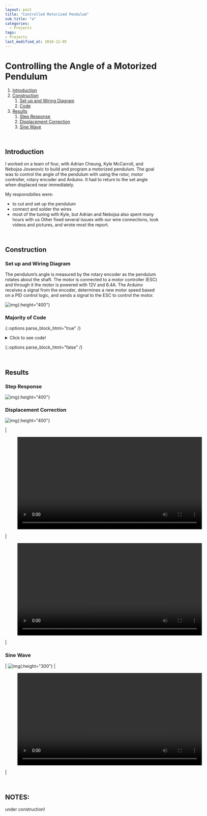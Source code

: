 ```yaml
---
layout: post
title: "Controlled Motorized Pendulum"
sub_title: "a"
categories:
  - Projects
tags:
- Projects
last_modified_at: 2018-12-05
---
```


# Controlling the Angle of a Motorized Pendulum

1. [Introduction](#1)
2. [Construction](#2)
    1. [Set up and Wiring Diagram](#2a)
    2. [Code](#2b)
3. [Results](#3)
    1. [Step Response](#3a)
    2. [Displacement Correction](#3b)
    3. [Sine Wave](#3c)

<p>&nbsp;</p> 

## Introduction <a name="1"></a>

I worked on a team of four, with Adrian Cheung, Kyle McCarroll, and Nebojsa Jovanovic to build and program a motorized pendulum. 
The goal was to control the angle of the pendulum with using the rotor, motor controller, rotary encoder and Arduino. 
It had to return to the set angle when displaced near immediately.

My responsibilies were:
- to cut and set up the pendulum
- connect and solder the wires
- most of the tuning with Kyle, but Adrian and Nebojsa also spent many hours with us
Other fixed several issues with our wire connections,  took videos and pictures, and wrote most the report.

<p>&nbsp;</p> 

## Construction <a name="2"></a>

### Set up and Wiring Diagram <a name="2a"></a>

The pendulum’s angle is measured by the rotary encoder as the pendulum rotates about the shaft. The motor is connected to a motor controller (ESC) and through it the motor is powered with 12V and 6.4A. The Arduino receives a signal from the encoder, determines a new motor speed based on a PID control logic, and sends a signal to the ESC to control the motor.

![img](/images/projects/pendulum/physicle_layout_wiringD.PNG "Set up"){:height="400"} 

### Majority of Code <a name="2b"></a>

{::options parse_block_html="true" /}

<details>
  <summary markdown="span">Click to see code!</summary>
  
  ''' 
  add later
  '''
  
</details>

{::options parse_block_html="false" /}

<p>&nbsp;</p> 

## Results <a name="3"></a>

### Step Response <a name="3a"></a>

![img](/images/projects/pendulum/step_response.PNG "Step Response graphed from Arduino software"){:height="400"} 

### Displacement Correction <a name="3b"></a>

![img](/images/projects/pendulum/disturbance_response.PNG "Returns to Set of 30 Degrees"){:height="400"} 

|<figure class="video_container"><video controls="true" allowfullscreen="true" height="300"><source src="/images/projects/pendulum/static_and_return.mp4" type="video/mp4"></video></figure> |
<figure class="video_container"><video controls="true" allowfullscreen="true" height="300"><source src="/images/projects/pendulum/static_and_return2.mp4" type="video/mp4"></video></figure> |

### Sine Wave <a name="3c"></a>

| ![img](/images/projects/pendulum/sin_response.PNG "Step Response graphed from Arduino software"){:height="300"} 
| <figure class="video_container"><video controls="true" allowfullscreen="true" height="300"><source src="/images/projects/pendulum/sin_graphed.mp4" type="video/mp4"></video></figure> |

<p>&nbsp;</p> 

## NOTES:
under construction!


